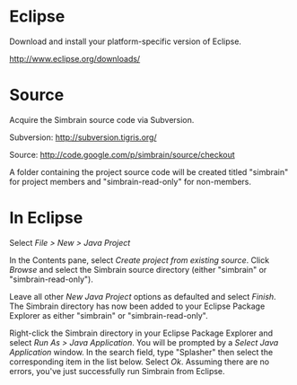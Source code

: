 # Eclipse #

Download and install your platform-specific version of Eclipse.

http://www.eclipse.org/downloads/

# Source #

Acquire the Simbrain source code via Subversion.

Subversion: http://subversion.tigris.org/

Source: http://code.google.com/p/simbrain/source/checkout

A folder containing the project source code will be created titled "simbrain" for project members and "simbrain-read-only" for non-members.

# In Eclipse #

Select _File >  New > Java Project_

In the Contents pane, select _Create project from existing source_. Click _Browse_ and select the Simbrain source directory (either "simbrain" or "simbrain-read-only").

Leave all other _New Java Project_ options as defaulted and select _Finish_. The Simbrain directory has now been added to your Eclipse Package Explorer as either "simbrain" or "simbrain-read-only".

Right-click the Simbrain directory in your Eclipse Package Explorer and select _Run As > Java Application_. You will be prompted by a _Select Java Application_ window. In the search field, type "Splasher" then select the corresponding item in the list below. Select _Ok_. Assuming there are no errors, you've just successfully run Simbrain from Eclipse.